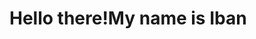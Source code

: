 <html>
<body>
<h1><strong>Hello there!My name is Iban</strong></h1>
<style type="text/css">
body{
  background-image: url=('https://islamicrelief.org.au/wp-content/uploads/2023/04/pexels-mohammad-ramezani-16135714-scaled.jpg');
}

  
</body>
  
</html>
